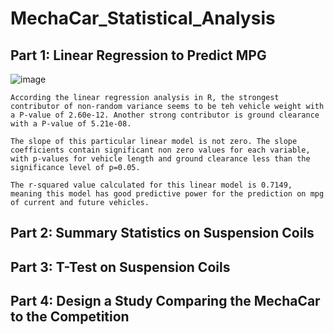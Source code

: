 # MechaCar_Statistical_Analysis
## Part 1: Linear Regression to Predict MPG

   ![image](https://user-images.githubusercontent.com/111200771/215296608-13ff20bb-1541-4537-8784-a795be9e8bba.png)


    According the linear regression analysis in R, the strongest contributor of non-random variance seems to be teh vehicle weight with a P-value of 2.60e-12. Another strong contributor is ground clearance with a P-value of 5.21e-08. 

    The slope of this particular linear model is not zero. The slope coefficients contain significant non zero values for each variable, with p-values for vehicle length and ground clearance less than the significance level of p=0.05. 

    The r-squared value calculated for this linear model is 0.7149, meaning this model has good predictive power for the prediction on mpg of current and future vehicles.
    
## Part 2: Summary Statistics on Suspension Coils

## Part 3: T-Test on Suspension Coils

## Part 4: Design a Study Comparing the MechaCar to the Competition
